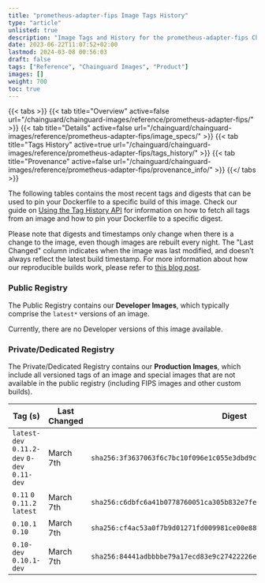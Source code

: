 ```yaml
---
title: "prometheus-adapter-fips Image Tags History"
type: "article"
unlisted: true
description: "Image Tags and History for the prometheus-adapter-fips Chainguard Image"
date: 2023-06-22T11:07:52+02:00
lastmod: 2024-03-08 00:56:03
draft: false
tags: ["Reference", "Chainguard Images", "Product"]
images: []
weight: 700
toc: true
---
```


{{< tabs >}}
{{< tab title="Overview" active=false url="/chainguard/chainguard-images/reference/prometheus-adapter-fips/" >}}
{{< tab title="Details" active=false url="/chainguard/chainguard-images/reference/prometheus-adapter-fips/image_specs/" >}}
{{< tab title="Tags History" active=true url="/chainguard/chainguard-images/reference/prometheus-adapter-fips/tags_history/" >}}
{{< tab title="Provenance" active=false url="/chainguard/chainguard-images/reference/prometheus-adapter-fips/provenance_info/" >}}
{{</ tabs >}}

The following tables contains the most recent tags and digests that can be used to pin your Dockerfile to a specific build of this image. Check our guide on [Using the Tag History API](/chainguard/chainguard-images/using-the-tag-history-api/) for information on how to fetch all tags from an image and how to pin your Dockerfile to a specific digest.

Please note that digests and timestamps only change when there is a change to the image, even though images are rebuilt every night. The "Last Changed" column indicates when the image was last modified, and doesn't always reflect the latest build timestamp. For more information about how our reproducible builds work, please refer to [this blog post](https://www.chainguard.dev/unchained/reproducing-chainguards-reproducible-image-builds).

### Public Registry
The Public Registry contains our **Developer Images**, which typically comprise the `latest*` versions of an image.

Currently, there are no Developer versions of this image available.

### Private/Dedicated Registry
The Private/Dedicated Registry contains our **Production Images**, which include all versioned tags of an image and special images that are not available in the public registry (including FIPS images and other custom builds).

| Tag (s)                                       | Last Changed | Digest                                                                    |
|-----------------------------------------------|--------------|---------------------------------------------------------------------------|
|  `latest-dev` `0.11.2-dev` `0-dev` `0.11-dev` | March 7th    | `sha256:3f3637063f6c7bc10f096e1c055e3dbd9c248d44eba25473c67a1170fe74622f` |
|  `0.11` `0` `0.11.2` `latest`                 | March 7th    | `sha256:c6dbfc6a41b0778760051ca305b832e7fecc43c24c723ac4da0003c6eb8d01b8` |
|  `0.10.1` `0.10`                              | March 7th    | `sha256:cf4ac53a0f7b9d01271fd009981ce00e8895fc2366db46e831962321ff95366a` |
|  `0.10-dev` `0.10.1-dev`                      | March 7th    | `sha256:84441adbbbbe79a17ecd83e9c27422226e6e88dd7cc1baab83fa3bd7055792c8` |

